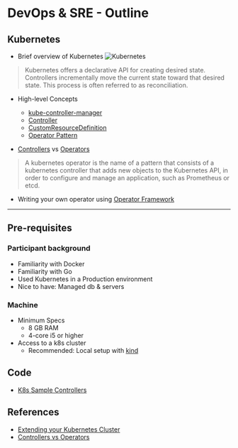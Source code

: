 # DevOps & SRE - Outline

## Kubernetes

- Brief overview of Kubernetes
  ![Kubernetes](https://upload.wikimedia.org/wikipedia/commons/b/be/Kubernetes.png)

> Kubernetes offers a declarative API for creating desired state. Controllers incrementally move the current state toward that desired state. This process is often referred to as reconciliation.

- High-level Concepts
  - [kube-controller-manager](https://kubernetes.io/docs/reference/command-line-tools-reference/kube-controller-manager/)
  - [Controller](https://kubernetes.io/docs/concepts/architecture/controller/)
  - [CustomResourceDefinition](https://kubernetes.io/docs/tasks/access-kubernetes-api/custom-resources/custom-resource-definitions/)
  - [Operator Pattern](https://kubernetes.io/docs/concepts/extend-kubernetes/operator/)

- [Controllers](https://kubernetes.io/docs/concepts/architecture/controller/) vs [Operators](https://coreos.com/operators/)

> A kubernetes operator is the name of a pattern that consists of a kubernetes controller that adds new objects to the Kubernetes API, in order to configure and manage an application, such as Prometheus or etcd.

- Writing your own operator using [Operator Framework](https://github.com/operator-framework/getting-started)

---

## Pre-requisites

### Participant background

- Familiarity with Docker
- Familiarity with Go
- Used Kubernetes in a Production environment
- Nice to have: Managed db & servers

### Machine

- Minimum Specs
  - 8 GB RAM
  - 4-core i5 or higher
- Access to a k8s cluster
  - Recommended: Local setup with [kind](https://kind.sigs.k8s.io/docs/user/quick-start/)

## Code

- [K8s Sample Controllers](https://github.com/kubernetes/sample-controller)

## References

- [Extending your Kubernetes Cluster](https://kubernetes.io/docs/concepts/extend-kubernetes/extend-cluster/)
- [Controllers vs Operators](https://stackoverflow.com/questions/47848258/kubernetes-controller-vs-kubernetes-operator)
